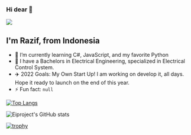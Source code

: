 ### Hi dear 👋

![](https://komarev.com/ghpvc/?username=eiproject&color=green)

## I'm Razif, from Indonesia
- 🌱 I’m currently learning C#, JavaScript, and my favorite Python
- 🏯 I have a Bachelors in Electrical Engineering, specialized in Electrical Control System.
- ✈️ 2022 Goals: My Own Start Up! I am working on develop it, all days. Hope it ready to launch on the end of this year.
- ⚡ Fun fact: `null`

[![Top Langs](https://github-readme-stats.vercel.app/api/top-langs/?username=eiproject&layout=compact)](https://github.com/anuraghazra/github-readme-stats)

![Eiproject's GitHub stats](https://github-readme-stats.vercel.app/api?username=eiproject&show_icons=true&theme=dracula)

[![trophy](https://github-profile-trophy.vercel.app/?username=eiproject&theme=onedark)](https://github.com/ryo-ma/github-profile-trophy)


